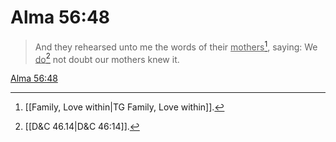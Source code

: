 # Alma 56:48

> And they rehearsed unto me the words of their <u>mothers</u>[^a], saying: We <u>do</u>[^b] not doubt our mothers knew it.

[Alma 56:48](https://www.churchofjesuschrist.org/study/scriptures/bofm/alma/56?lang=eng&id=p48#p48)


[^a]: [[Family, Love within|TG Family, Love within]].  
[^b]: [[D&C 46.14|D&C 46:14]].  
